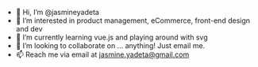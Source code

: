 - 👋 Hi, I’m @jasmineyadeta
- 👀 I’m interested in product management, eCommerce, front-end design and dev
- 🌱 I’m currently learning vue.js and playing around with svg
- 💞️ I’m looking to collaborate on ... anything! Just email me.
- 📫 Reach me via email at jasmine.yadeta@gmail.com

<!---
jasmineyadeta/jasmineyadeta is a ✨ special ✨ repository because its `README.md` (this file) appears on your GitHub profile.
You can click the Preview link to take a look at your changes.
--->
